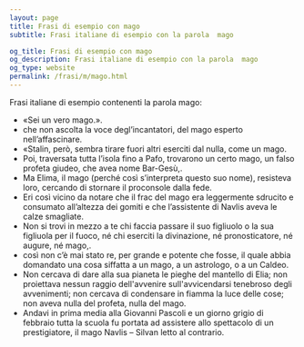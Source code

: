 ```yaml
---
layout: page
title: Frasi di esempio con mago 
subtitle: Frasi italiane di esempio con la parola  mago

og_title: Frasi di esempio con mago 
og_description: Frasi italiane di esempio con la parola  mago
og_type: website
permalink: /frasi/m/mago.html
---
```


Frasi italiane di esempio contenenti la parola mago:


- «Sei un vero mago.».
- che non ascolta la voce degl’incantatori, del mago esperto nell’affascinare.
- «Stalin, però, sembra tirare fuori altri eserciti dal nulla, come un mago.
- Poi, traversata tutta l’isola fino a Pafo, trovarono un certo mago, un falso profeta giudeo, che avea nome Bar-Gesù,.
- Ma Elima, il mago (perché così s’interpreta questo suo nome), resisteva loro, cercando di stornare il proconsole dalla fede.
- Eri così vicino da notare che il frac del mago era leggermente sdrucito e consumato all’altezza dei gomiti e che l’assistente di Navlis aveva le calze smagliate.
- Non si trovi in mezzo a te chi faccia passare il suo figliuolo o la sua figliuola per il fuoco, né chi eserciti la divinazione, né pronosticatore, né augure, né mago,.
- così non c’è mai stato re, per grande e potente che fosse, il quale abbia domandato una cosa siffatta a un mago, a un astrologo, o a un Caldeo.
- Non cercava di dare alla sua pianeta le pieghe del mantello di Elia; non proiettava nessun raggio dell'avvenire sull'avvicendarsi tenebroso degli avvenimenti; non cercava di condensare in fiamma la luce delle cose; non aveva nulla del profeta, nulla del mago.
- Andavi in prima media alla Giovanni Pascoli e un giorno grigio di febbraio tutta la scuola fu portata ad assistere allo spettacolo di un prestigiatore, il mago Navlis – Silvan letto al contrario.
